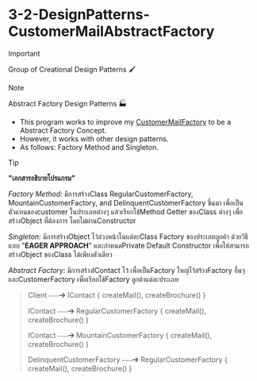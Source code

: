 # 3-2-DesignPatterns-CustomerMailAbstractFactory
> [!IMPORTANT]
> Group of Creational Design Patterns 🖌️

> [!NOTE]
> Abstract Factory Design Patterns 🏭

- This program works to improve my [CustomerMailFactory](https://github.com/mamaminikit/3-2-DesignPatterns-CustomerMailFactory.git) to be a Abstract Factory Concept.
- However, it works with other design patterns. 
- As follows: Factory Method and Singleton.

> [!TIP]
> **"เอกสารอธิบายโปรแกรม"**
> 
> _Factory Method:_ มีการสร้างClass RegularCustomerFactory, MountainCustomerFactory, and DelinquentCustomerFactory ขึ้นมา เพื่อเป็นตัวแทนของcustomer ในประเภทต่างๆ
> แล้วเรียกใช้Method Getter ของClass ต่างๆ เพื่อสร้างObject ที่ต้องการ โดยไม่ผ่านConstructor
> 
> _Singleton:_ มีการสร้างObject ไว้ล่วงหน้าในแต่ละClass Factory ของประเภทลูกค้า ด้วยวิธีแบบ "**EAGER APPROACH**" 
> และกำหนดPrivate Default Constructor เพื่อให้สามารถสร้างObject ของClass ได้เพียงตัวเดียว
> 
> _Abstract Factory:_ มีการสร้างIContact ไว้ เพื่อเป็นFactory ใหญ่ไว้สร้างFactory อื่นๆ 
> และCustomerFactory เพื่อเรียกใช้Factory ลูกค้าแต่ละประเภท


> Client  ⎯⎯⎯➔  IContact { createMail(), createBrochure() }
> 
> IContact ⎯⎯⎯➔ RegularCustomerFactory { createMail(), createBrochure() }
> 
> IContact ⎯⎯⎯➔ MountainCustomerFactory { createMail(), createBrochure() }
> 
> DelinquentCustomerFactory ⎯⎯⎯➔ RegularCustomerFactory { createMail(), createBrochure() }